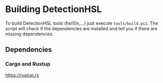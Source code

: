 # Building DetectionHSL
To build DetectionHSL tools (hsl10n,...) just execute `tools/build.ps1`. The script will check if the dependencies are installed and tell you if there are missing dependencies.
## Dependencies
### Cargo and Rustup
https://rustup.rs
